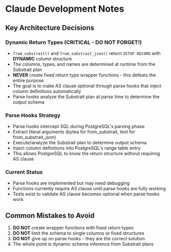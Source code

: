 # Claude Development Notes

## Key Architecture Decisions

### Dynamic Return Types (CRITICAL - DO NOT FORGET!)
- `from_substrait()` and `from_substrait_json()` return `SETOF RECORD` with **DYNAMIC** column structure
- The columns, types, and names are determined at runtime from the Substrait plan
- **NEVER** create fixed return type wrapper functions - this defeats the entire purpose
- The goal is to make AS clause optional through parse hooks that inject column definitions automatically
- Parse hooks analyze the Substrait plan at parse time to determine the output schema

### Parse Hooks Strategy
- Parse hooks intercept SQL during PostgreSQL's parsing phase
- Extract literal arguments (bytea for from_substrait, text for from_substrait_json)
- Execute/analyze the Substrait plan to determine output schema
- Inject column definitions into PostgreSQL's range table entry
- This allows PostgreSQL to know the return structure without requiring AS clause

### Current Status
- Parse hooks are implemented but may need debugging
- Functions currently require AS clause until parse hooks are fully working
- Tests exist to validate AS clause becomes optional when parse hooks work

## Common Mistakes to Avoid
1. **DO NOT** create wrapper functions with fixed return types
2. **DO NOT** limit the schema to single columns or fixed structures
3. **DO NOT** give up on parse hooks - they are the correct solution
4. The whole point is dynamic schema inference from Substrait plans
